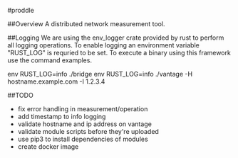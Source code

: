 #proddle

##Overview
A distributed network measurement tool.

##Logging
We are using the env_logger crate provided by rust to perform
all logging operations. To enable logging an environment
variable "RUST_LOG" is requried to be set. To execute a
binary using this framework use the command examples.

env RUST_LOG=info ./bridge
env RUST_LOG=info ./vantage -H hostname.example.com -I 1.2.3.4

##TODO
- fix error handling in measurement/operation
- add timestamp to info logging
- validate hostname and ip address on vantage
- validate module scripts before they're uploaded
- use pip3 to install dependencies of modules
- create docker image
